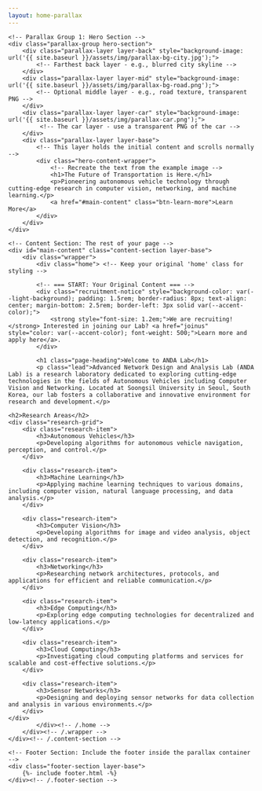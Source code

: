 ```yaml
---
layout: home-parallax
---
```


<div class="parallax-container">

    <!-- Parallax Group 1: Hero Section -->
    <div class="parallax-group hero-section">
        <div class="parallax-layer layer-back" style="background-image: url('{{ site.baseurl }}/assets/img/parallax-bg-city.jpg');">
            <!-- Farthest back layer - e.g., blurred city skyline -->
        </div>
        <div class="parallax-layer layer-mid" style="background-image: url('{{ site.baseurl }}/assets/img/parallax-bg-road.png');">
            <!-- Optional middle layer - e.g., road texture, transparent PNG -->
        </div>
        <div class="parallax-layer layer-car" style="background-image: url('{{ site.baseurl }}/assets/img/parallax-car.png');">
             <!-- The car layer - use a transparent PNG of the car -->
        </div>
        <div class="parallax-layer layer-base">
            <!-- This layer holds the initial content and scrolls normally -->
            <div class="hero-content-wrapper">
                <!-- Recreate the text from the example image -->
                <h1>The Future of Transportation is Here.</h1>
                <p>Pioneering autonomous vehicle technology through cutting-edge research in computer vision, networking, and machine learning.</p>
                <a href="#main-content" class="btn-learn-more">Learn More</a>
            </div>
        </div>
    </div>

    <!-- Content Section: The rest of your page -->
    <div id="main-content" class="content-section layer-base">
        <div class="wrapper">
            <div class="home"> <!-- Keep your original 'home' class for styling -->

            <!-- === START: Your Original Content === -->
            <div class="recruitment-notice" style="background-color: var(--light-background); padding: 1.5rem; border-radius: 8px; text-align: center; margin-bottom: 2.5rem; border-left: 3px solid var(--accent-color);">
                <strong style="font-size: 1.2em;">We are recruiting!</strong> Interested in joining our Lab? <a href="joinus" style="color: var(--accent-color); font-weight: 500;">Learn more and apply here</a>.
            </div>

            <h1 class="page-heading">Welcome to ANDA Lab</h1>
            <p class="lead">Advanced Network Design and Analysis Lab (ANDA Lab) is a research laboratory dedicated to exploring cutting-edge technologies in the fields of Autonomous Vehicles including Computer Vision and Networking. Located at Soongsil University in Seoul, South Korea, our lab fosters a collaborative and innovative environment for research and development.</p>

    <h2>Research Areas</h2>
    <div class="research-grid">
        <div class="research-item">
            <h3>Autonomous Vehicles</h3>
            <p>Developing algorithms for autonomous vehicle navigation, perception, and control.</p>
        </div>

        <div class="research-item">
            <h3>Machine Learning</h3>
            <p>Applying machine learning techniques to various domains, including computer vision, natural language processing, and data analysis.</p>
        </div>

        <div class="research-item">
            <h3>Computer Vision</h3>
            <p>Developing algorithms for image and video analysis, object detection, and recognition.</p>
        </div>

        <div class="research-item">
            <h3>Networking</h3>
            <p>Researching network architectures, protocols, and applications for efficient and reliable communication.</p>
        </div>

        <div class="research-item">
            <h3>Edge Computing</h3>
            <p>Exploring edge computing technologies for decentralized and low-latency applications.</p>
        </div>

        <div class="research-item">
            <h3>Cloud Computing</h3>
            <p>Investigating cloud computing platforms and services for scalable and cost-effective solutions.</p>
        </div>

        <div class="research-item">
            <h3>Sensor Networks</h3>
            <p>Designing and deploying sensor networks for data collection and analysis in various environments.</p>
        </div>
    </div>
            </div><!-- /.home -->
        </div><!-- /.wrapper -->
    </div><!-- /.content-section -->

    <!-- Footer Section: Include the footer inside the parallax container -->
    <div class="footer-section layer-base">
        {%- include footer.html -%}
    </div><!-- /.footer-section -->

</div> <!-- /.parallax-container -->
